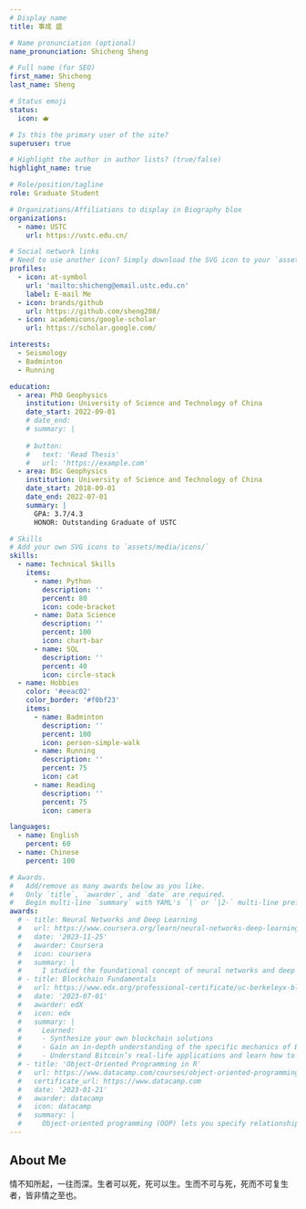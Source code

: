 ```yaml
---
# Display name
title: 事成 盛

# Name pronunciation (optional)
name_pronunciation: Shicheng Sheng

# Full name (for SEO)
first_name: Shicheng
last_name: Sheng

# Status emoji
status:
  icon: 🫖

# Is this the primary user of the site?
superuser: true

# Highlight the author in author lists? (true/false)
highlight_name: true

# Role/position/tagline
role: Graduate Student

# Organizations/Affiliations to display in Biography blox
organizations:
  - name: USTC
    url: https://ustc.edu.cn/

# Social network links
# Need to use another icon? Simply download the SVG icon to your `assets/media/icons/` folder.
profiles:
  - icon: at-symbol
    url: 'mailto:shicheng@email.ustc.edu.cn'
    label: E-mail Me
  - icon: brands/github
    url: https://github.com/sheng208/
  - icon: academicons/google-scholar
    url: https://scholar.google.com/

interests:
  - Seismology
  - Badminton
  - Running

education:
  - area: PhD Geophysics
    institution: University of Science and Technology of China
    date_start: 2022-09-01
    # date_end:
    # summary: |
      
    # button:
    #   text: 'Read Thesis'
    #   url: 'https://example.com'
  - area: BSc Geophysics
    institution: University of Science and Technology of China
    date_start: 2018-09-01
    date_end: 2022-07-01
    summary: |
      GPA: 3.7/4.3
      HONOR: Outstanding Graduate of USTC

# Skills
# Add your own SVG icons to `assets/media/icons/`
skills:
  - name: Technical Skills
    items:
      - name: Python
        description: ''
        percent: 80
        icon: code-bracket
      - name: Data Science
        description: ''
        percent: 100
        icon: chart-bar
      - name: SQL
        description: ''
        percent: 40
        icon: circle-stack
  - name: Hobbies
    color: '#eeac02'
    color_border: '#f0bf23'
    items:
      - name: Badminton
        description: ''
        percent: 100
        icon: person-simple-walk
      - name: Running
        description: ''
        percent: 75
        icon: cat
      - name: Reading
        description: ''
        percent: 75
        icon: camera

languages:
  - name: English
    percent: 60
  - name: Chinese
    percent: 100

# Awards.
#   Add/remove as many awards below as you like.
#   Only `title`, `awarder`, and `date` are required.
#   Begin multi-line `summary` with YAML's `|` or `|2-` multi-line prefix and indent 2 spaces below.
awards:
  # - title: Neural Networks and Deep Learning
  #   url: https://www.coursera.org/learn/neural-networks-deep-learning
  #   date: '2023-11-25'
  #   awarder: Coursera
  #   icon: coursera
  #   summary: |
  #     I studied the foundational concept of neural networks and deep learning. By the end, I was familiar with the significant technological trends driving the rise of deep learning; build, train, and apply fully connected deep neural networks; implement efficient (vectorized) neural networks; identify key parameters in a neural network’s architecture; and apply deep learning to your own applications.
  # - title: Blockchain Fundamentals
  #   url: https://www.edx.org/professional-certificate/uc-berkeleyx-blockchain-fundamentals
  #   date: '2023-07-01'
  #   awarder: edX
  #   icon: edx
  #   summary: |
  #     Learned:
  #     - Synthesize your own blockchain solutions
  #     - Gain an in-depth understanding of the specific mechanics of Bitcoin
  #     - Understand Bitcoin’s real-life applications and learn how to attack and destroy Bitcoin, Ethereum, smart contracts and Dapps, and alternatives to Bitcoin’s Proof-of-Work consensus algorithm
  # - title: 'Object-Oriented Programming in R'
  #   url: https://www.datacamp.com/courses/object-oriented-programming-with-s3-and-r6-in-r
  #   certificate_url: https://www.datacamp.com
  #   date: '2023-01-21'
  #   awarder: datacamp
  #   icon: datacamp
  #   summary: |
  #     Object-oriented programming (OOP) lets you specify relationships between functions and the objects that they can act on, helping you manage complexity in your code. This is an intermediate level course, providing an introduction to OOP, using the S3 and R6 systems. S3 is a great day-to-day R programming tool that simplifies some of the functions that you write. R6 is especially useful for industry-specific analyses, working with web APIs, and building GUIs.
---
```


## About Me

情不知所起，一往而深。生者可以死，死可以生。生而不可与死，死而不可复生者，皆非情之至也。
